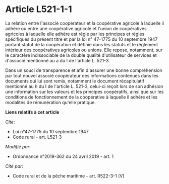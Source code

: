 # Article L521-1-1

La relation entre l'associé coopérateur et la coopérative agricole à laquelle il adhère ou entre une coopérative agricole et
l'union de coopératives agricoles à laquelle elle adhère est régie par les principes et règles spécifiques du présent titre
et par la loi n° 47-1775 du 10 septembre 1947 portant statut de la coopération et définie dans les statuts et le règlement
intérieur des coopératives agricoles ou unions. Elle repose, notamment, sur le caractère indissociable de la double qualité
d'utilisateur de services et d'associé mentionné au a du I de l'article L. 521-3.

Dans un souci de transparence et afin d'assurer une bonne compréhension par tout nouvel associé coopérateur des informations
contenues dans les documents qui lui sont remis, notamment le document récapitulatif mentionné au h du I de l'article L.
521-3, celui-ci reçoit lors de son adhésion une information sur les valeurs et les principes coopératifs, ainsi que sur les
conditions de fonctionnement de la coopérative à laquelle il adhère et les modalités de rémunération qu'elle pratique.

**Liens relatifs à cet article**

_Cite_:

  - Loi n°47-1775 du 10 septembre 1947
  - Code rural - art. L521-3

_Modifié par_:

  - Ordonnance n°2019-362 du 24 avril 2019 - art. 1

_Cité par_:

  - Code rural et de la pêche maritime - art. R522-3-1 (V)
